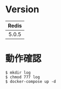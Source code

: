 # Version

|Redis|
|:---:|
|5.0.5|

# 動作確認

    $ mkdir log
    $ chmod 777 log
    $ docker-compose up -d
